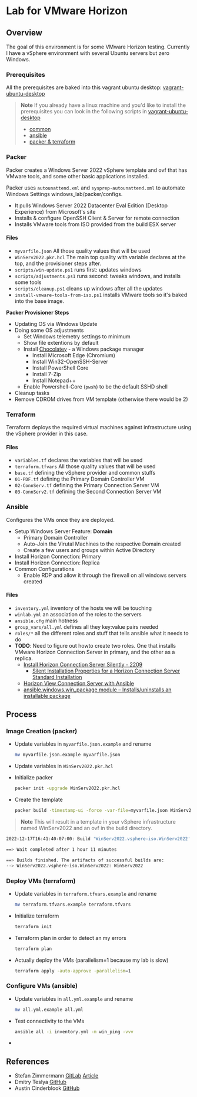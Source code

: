 # Lab for VMware Horizon

## **Overview**

The goal of this environment is for some VMware Horizon testing. Currently I have a vSphere environment with several Ubuntu servers but zero Windows.

### **Prerequisites**

All the prerequisites are baked into this vagrant ubuntu desktop: [vagrant-ubuntu-desktop](https://github.com/ntalekt/vagrant-ubuntu-desktop)

> **Note**
> If you already have a linux machine and you'd like to install the prerequisites you can look in the following scripts in [vagrant-ubuntu-desktop](https://github.com/ntalekt/vagrant-ubuntu-desktop)
> * [common](https://github.com/ntalekt/vagrant-ubuntu-desktop/blob/master/scripts/apt_update.sh)
> * [ansible](https://github.com/ntalekt/vagrant-ubuntu-desktop/blob/master/scripts/ansible.sh)
> * [packer & terraform](https://github.com/ntalekt/vagrant-ubuntu-desktop/blob/master/scripts/ansible.sh)

### **Packer**

Packer creates a Windows Server 2022 vSphere template and ovf that has VMware tools, and some other basic applications installed. 

Packer uses `autounattend.xml` and `sysprep-autounattend.xml` to automate Windows Settings windows_lab/packer/configs.

  * It pulls Windows Server 2022 Datacenter Eval Edition (Desktop Experience) from Microsoft's site
  * Installs & configure OpenSSH Client & Server for remote connection
  * Installs VMware tools from ISO provided from the build ESX server

#### **Files**

  * `myvarfile.json` All those quality values that will be used
  * `WinServ2022.pkr.hcl` The main top quality with variable declares at the top, and the provisioner steps after.
  * `scripts/win-update.ps1` runs first: updates windows
  * `scripts/adjustments.ps1` runs second: tweaks windows, and installs some tools
  * `scripts/cleanup.ps1` cleans up windows after all the updates
  * `install-vmware-tools-from-iso.ps1` installs VMware tools so it's baked into the base image.

**Packer Provisioner Steps**
* Updating OS via Windows Update
* Doing some OS adjustments
  * Set Windows telemetry settings to minimum
  * Show file extentions by default
  * Install [Chocolatey](https://chocolatey.org/) - a Windows package manager
    * Install Microsoft Edge (Chromium)
    * Install Win32-OpenSSH-Server
    * Install PowerShell Core
    * Install 7-Zip
    * Install Notepad++
  * Enable Powershell-Core (`pwsh`) to be the default SSHD shell
* Cleanup tasks
* Remove CDROM drives from VM template (otherwise there would be 2)

### **Terraform**

Terraform deploys the required virtual machines against infrastructure using the vSphere provider in this case.

#### **Files**

* `variables.tf` declares the variables that will be used
* `terraform.tfvars` All those quality values that will be used
* `base.tf` defining the vSphere provider and common stuffs
* `01-PDF.tf` defining the Primary Domain Controller VM
* `02-ConnServ.tf` defining the Primary Connection Server VM
* `03-ConnServ2.tf` defining the Second Connection Server VM

### **Ansible**

Configures the VMs once they are deployed. 

* Setup Windows Server Feature: **Domain**
  * Primary Domain Controller
  * Auto-Join the Virutal Machines to the respective Domain created
  * Create a few users and groups within Active Directory
* Install Horizon Connection: Primary
* Install Horizon Connection: Replica
* Common Configurations
  * Enable RDP and allow it through the firewall on all windows servers created

#### **Files**

* `inventory.yml` inventory of the hosts we will be touching
* `winlab.yml` an association of the roles to the servers
* `ansible.cfg` main hotness
* `group_vars/all.yml` defines all they key:value pairs needed
* `roles/*` all the different roles and stuff that tells ansible what it needs to do
* **TODO**: Need to figure out howto create two roles. One that installs VMware Horizon Connection Server in primary, and the other as a replica. 
  * [Install Horizon Connection Server Silently - 2209](https://docs.vmware.com/en/VMware-Horizon/2209/horizon-installation/GUID-3790D978-3D71-4D25-8A36-D8F2A9838B7C.html)
    * [Silent Installation Properties for a Horizon Connection Server Standard Installation](https://docs.vmware.com/en/VMware-Horizon/2209/horizon-installation/GUID-56F893BE-91D0-44CF-9C5B-26E28926C3F8.html)
  * [Horizon View Connection Server with Ansible](https://www.codecrusaders.nl/devops/ansible/horizon-view-connection-server-with-ansible/)
  * [ansible.windows.win_package module – Installs/uninstalls an installable package](https://docs.ansible.com/ansible/latest/collections/ansible/windows/win_package_module.html#examples)

## Process

### Image Creation (packer)

* Update variables in `myvarfile.json.example` and rename

    ```bash
    mv myvarfile.json.example myvarfile.json
    ```

* Update variables in `WinServ2022.pkr.hcl`

* Initialize packer

    ```bash
    packer init -upgrade WinServ2022.pkr.hcl
    ```

* Create the template

    ```bash
    packer build -timestamp-ui -force -var-file=myvarfile.json WinServ2022.pkr.hcl
    ```
> **Note**
> This will result in a template in your vSphere infrastructure named WinServ2022 and an ovf in the build directory.

```bash
2022-12-17T16:41:40-07:00: Build 'WinServ2022.vsphere-iso.WinServ2022' finished after 1 hour 11 minutes.

==> Wait completed after 1 hour 11 minutes

==> Builds finished. The artifacts of successful builds are:
--> WinServ2022.vsphere-iso.WinServ2022: WinServ2022
```

### Deploy VMs (terraform)

* Update variables in `terraform.tfvars.example` and rename

    ```bash
    mv terraform.tfvars.example terraform.tfvars
    ```

* Initialize terraform

    ```bash
    terraform init
    ```

* Terraform plan in order to detect an my errors

    ```bash
    terraform plan
    ```

* Actually deploy the VMs (parallelism=1 because my lab is slow)

    ```bash
    terraform apply -auto-approve -parallelism=1
    ```

### Configure VMs (ansible)

* Update variables in `all.yml.example` and rename

    ```bash
    mv all.yml.example all.yml
    ```

* Test connectivity to the VMs

    ```bash
    ansible all -i inventory.yml -m win_ping -vvv
    ```

* 

## References
* Stefan Zimmermann [GitLab](https://gitlab.com/StefanZ8n/packer-ws2022) [Article](https://z8n.eu/2021/11/09/building-a-windows-server-2022-ova-with-packer/)
* Dmitry Teslya [GitHub](https://github.com/dteslya/win-iac-lab)
* Austin Cinderblook [GitHub](https://github.com/Cinderblook/tacklebox)